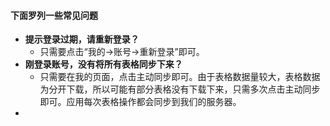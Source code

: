 #### 下面罗列一些常见问题
+ **提示登录过期，请重新登录？**
   + 只需要点击“我的->账号->重新登录”即可。
+ **刚登录账号，没有将所有表格同步下来？**
   + 只需要在我的页面，点击主动同步即可。由于表格数据量较大，表格数据为分开下载，所以可能有部分表格没有下载下来，只需多次点击主动同步即可。应用每次表格操作都会同步到我们的服务器。
+ 
